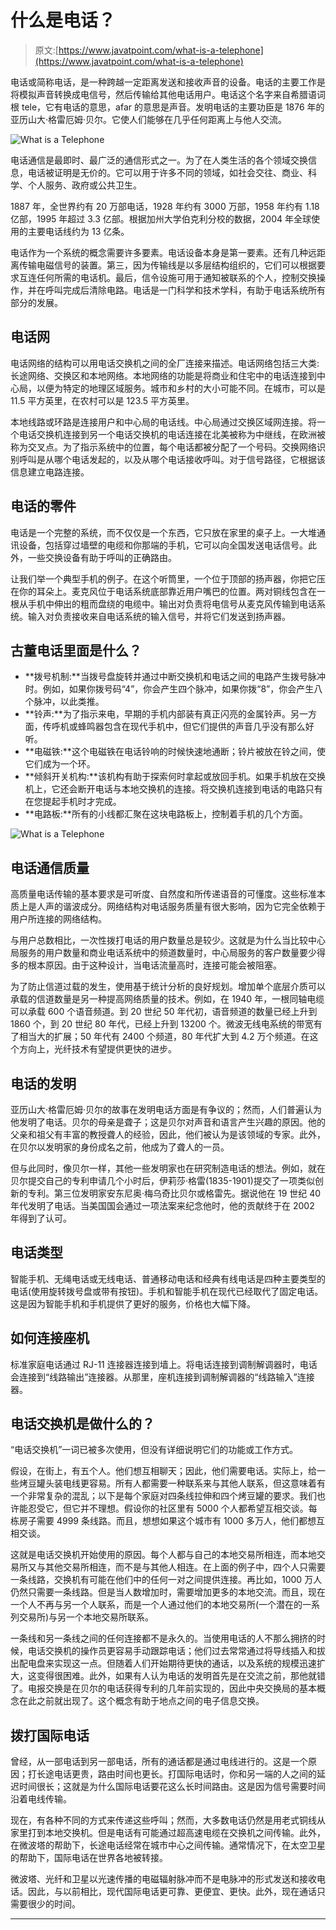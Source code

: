 # 什么是电话？

> 原文:[https://www.javatpoint.com/what-is-a-telephone](https://www.javatpoint.com/what-is-a-telephone)

电话或简称电话，是一种跨越一定距离发送和接收声音的设备。电话的主要工作是将模拟声音转换成电信号，然后传输给其他电话用户。电话这个名字来自希腊语词根 tele，它有电话的意思，afar 的意思是声音。发明电话的主要功臣是 1876 年的亚历山大·格雷厄姆·贝尔。它使人们能够在几乎任何距离上与他人交流。

![What is a Telephone](../Images/c6a8ff16bfcbfca086f12a963894d4e4.png)

电话通信是最即时、最广泛的通信形式之一。为了在人类生活的各个领域交换信息，电话被证明是无价的。它可以用于许多不同的领域，如社会交往、商业、科学、个人服务、政府或公共卫生。

1887 年，全世界约有 20 万部电话，1928 年约有 3000 万部，1958 年约有 1.18 亿部，1995 年超过 3.3 亿部。根据加州大学伯克利分校的数据，2004 年全球使用的主要电话线约为 13 亿条。

电话作为一个系统的概念需要许多要素。电话设备本身是第一要素。还有几种远距离传输电磁信号的装置。第三，因为传输线是以多层结构组织的，它们可以根据要求互连任何所需的电话机。最后，信令设施可用于通知被联系的个人，控制交换操作，并在呼叫完成后清除电路。电话是一门科学和技术学科，有助于电话系统所有部分的发展。

## 电话网

电话网络的结构可以用电话交换机之间的全厂连接来描述。电话网络包括三大类:长途网络、交换区和本地网络。本地网络的功能是将商业和住宅中的电话连接到中心局，以便为特定的地理区域服务。城市和乡村的大小可能不同。在城市，可以是 11.5 平方英里，在农村可以是 123.5 平方英里。

本地线路或环路是连接用户和中心局的电话线。中心局通过交换区域网连接。将一个电话交换机连接到另一个电话交换机的电话连接在北美被称为中继线，在欧洲被称为交叉点。为了指示系统中的位置，每个电话都被分配了一个号码。交换网络识别呼叫是从哪个电话发起的，以及从哪个电话接收呼叫。对于信号路径，它根据该信息建立电路连接。

## 电话的零件

电话是一个完整的系统，而不仅仅是一个东西，它只放在家里的桌子上。一大堆通讯设备，包括穿过墙壁的电缆和你那端的手机，它可以向全国发送电话信号。此外，一些交换设备有助于呼叫的正确路由。

让我们举一个典型手机的例子。在这个听筒里，一个位于顶部的扬声器，你把它压在你的耳朵上。麦克风位于电话系统底部靠近用户嘴巴的位置。两对铜线包含在一根从手机中伸出的粗而盘绕的电缆中。输出对负责将电信号从麦克风传输到电话系统。输入对负责接收来自电话系统的输入信号，并将它们发送到扬声器。

## 古董电话里面是什么？

*   **拨号机制:**当拨号盘旋转并通过中断交换机和电话之间的电路产生拨号脉冲时。例如，如果你拨号码“4”，你会产生四个脉冲，如果你拨“8”，你会产生八个脉冲，以此类推。
*   **铃声:**为了指示来电，早期的手机内部装有真正闪亮的金属铃声。另一方面，传呼机或蜂鸣器包含在现代手机中，但它们提供的声音几乎没有那么好听。
*   **电磁铁:**这个电磁铁在电话铃响的时候快速地通断；铃片被放在铃之间，使它们成为一个环。
*   **倾斜开关机构:**该机构有助于探索何时拿起或放回手机。如果手机放在交换机上，它还会断开电话与本地交换机的连接。将交换机连接到电话的电路只有在您提起手机时才完成。
*   **电路板:**所有的小线都汇聚在这块电路板上，控制着手机的几个方面。

![What is a Telephone](../Images/fee7f30102b0f7262d48d3a13bbc9210.png)

## 电话通信质量

高质量电话传输的基本要求是可听度、自然度和所传递语音的可懂度。这些标准本质上是人声的谐波成分。网络结构对电话服务质量有很大影响，因为它完全依赖于用户所连接的网络结构。

与用户总数相比，一次性拨打电话的用户数量总是较少。这就是为什么当比较中心局服务的用户数量和商业电话系统中的频道数量时，中心局服务的客户数量要少得多的根本原因。由于这种设计，当电话流量高时，连接可能会被阻塞。

为了防止信道过载的发生，使用基于统计分析的良好规划。增加单个底层介质可以承载的信道数量是另一种提高网络质量的技术。例如，在 1940 年，一根同轴电缆可以承载 600 个语音频道。到 20 世纪 50 年代初，语音频道的数量已经上升到 1860 个，到 20 世纪 80 年代，已经上升到 13200 个。微波无线电系统的带宽有了相当大的扩展；50 年代有 2400 个频道，80 年代扩大到 4.2 万个频道。在这个方向上，光纤技术有望提供更快的进步。

## 电话的发明

亚历山大·格雷厄姆·贝尔的故事在发明电话方面是有争议的；然而，人们普遍认为他发明了电话。贝尔的母亲是聋子；这是贝尔对声音和语言产生兴趣的原因。他的父亲和祖父有丰富的教授聋人的经验，因此，他们被认为是该领域的专家。此外，在贝尔以发明家的身份成名之前，他成为了聋人的一员。

但与此同时，像贝尔一样，其他一些发明家也在研究制造电话的想法。例如，就在贝尔提交自己的专利申请几个小时后，伊莉莎·格雷(1835-1901)提交了一项类似创新的专利。第三位发明家安东尼奥·梅乌奇比贝尔或格雷先。据说他在 19 世纪 40 年代发明了电话。当美国国会通过一项法案来纪念他时，他的贡献终于在 2002 年得到了认可。

## 电话类型

智能手机、无绳电话或无线电话、普通移动电话和经典有线电话是四种主要类型的电话(使用旋转拨号盘或带有按钮)。手机和智能手机在现代已经取代了固定电话。这是因为智能手机和手机提供了更好的服务，价格也大幅下降。

## 如何连接座机

标准家庭电话通过 RJ-11 连接器连接到墙上。将电话连接到调制解调器时，电话会连接到“线路输出”连接器。从那里，座机连接到调制解调器的“线路输入”连接器。

## 电话交换机是做什么的？

“电话交换机”一词已被多次使用，但没有详细说明它们的功能或工作方式。

假设，在街上，有五个人。他们想互相聊天；因此，他们需要电话。实际上，给一些烤豆罐头装电线更容易。所有人都需要一种联系来与其他人联系，但这意味着有一个非常复杂的混乱；以下是每个家庭对四条线拉伸和四个烤豆罐的要求。我们也许能忍受它，但它并不理想。假设你的社区里有 5000 个人都希望互相交谈。每栋房子需要 4999 条线路。而且，想想如果这个城市有 1000 多万人，他们都想互相交谈。

这就是电话交换机开始使用的原因。每个人都与自己的本地交易所相连，而本地交易所又与其他交易所相连，而不是与其他人相连。在上面的例子中，四个人只需要一条线路，交换机有可能在他们中的任何一对之间提供连接。再比如，1000 万人仍然只需要一条线路。但是当人数增加时，需要增加更多的本地交流。而且，现在一个人不再与另一个人联系，而是一个人通过他们的本地交易所(一个潜在的一系列交易所)与另一个本地交易所联系。

一条线和另一条线之间的任何连接都不是永久的。当使用电话的人不那么拥挤的时候，电话交换机的操作员更容易手动跟踪电话；他们过去常常通过将导线插入和拔出配电盘来实现这一点。但随着人们开始期待更快的通话，以及系统的规模迅速扩大，这变得很困难。此外，如果有人认为电话的发明首先是在交流之前，那他就错了。电报交换是在贝尔的电话获得专利的几年前实现的，因此中央交换局的基本概念在此之前就出现了。这个概念有助于地点之间的电子信息交换。

## 拨打国际电话

曾经，从一部电话到另一部电话，所有的通话都是通过电线进行的。这是一个原因；打长途电话更贵，路由时间也更长。打国际电话时，你和另一端的人之间的延迟时间很长；这就是为什么国际电话要花这么长时间路由。这是因为信号需要时间沿着电线传输。

现在，有各种不同的方式来传递这些呼叫；然而，大多数电话仍然是用老式铜线从家里打到本地交换机。但是电话有可能通过超高速电缆在交换机之间传输。此外，在微波塔的帮助下，长途电话经常在城市中心之间传输。通常情况下，在太空卫星的帮助下，国际电话在世界各地被转接。

微波塔、光纤和卫星以光速传播的电磁辐射脉冲而不是电脉冲的形式发送和接收电话。因此，与以前相比，现代国际电话更可靠、更便宜、更快。此外，现在通话只需要很少的时间。

* * *